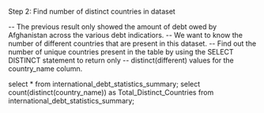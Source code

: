 Step 2: Find number of distinct countries in dataset

-- The previous result only showed the amount of debt owed by Afghanistan across the various debt indicatiors. 
-- We want to know the number of different countries that are present in this dataset.
-- Find out the number of unique countries present in the table by using the SELECT DISTINCT statement to return only 
-- distinct(different) values for the country_name column. 

select * from international_debt_statistics_summary;
select count(distinct(country_name)) as Total_Distinct_Countries 
from international_debt_statistics_summary;
